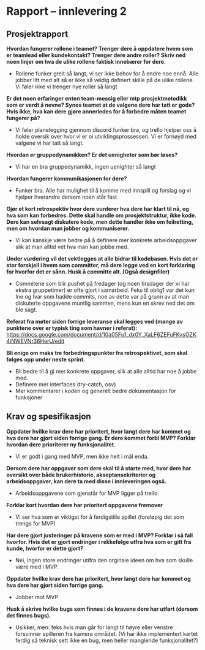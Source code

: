 # Rapport – innlevering 2

## Prosjektrapport
**Hvordan fungerer rollene i teamet? Trenger dere å oppdatere hvem som er teamlead eller kundekontakt?
Trenger dere andre roller? Skriv ned noen linjer om hva de ulike rollene faktisk innebærer for dere.**

- Rollene funker greit så langt, vi ser ikke behov for å endre noe ennå. Alle jobber litt med alt så er ikke så veldig definert skille på de ulike rollene. Vi føler ikke vi trenger nye roller så langt

**Er det noen erfaringer enten team-messig eller mtp prosjektmetodikk som er verdt å nevne? Synes teamet at de valgene dere har tatt er gode? Hvis ikke, hva kan dere gjøre annerledes for å forbedre måten teamet fungerer på?**

- Vi føler planelegging gjennom discord funker bra, og trello hjelper oss å holde oversik over hvor vi er oi utviklingsprossessen. Vi er fornøyd med valgene vi har tatt så langt. 

**Hvordan er gruppedynamikken? Er det uenigheter som bør løses?**
- Vi har en bra gruppedynamikk, ingen uenighter så langt

**Hvordan fungerer kommunikasjonen for dere?**
- Funker bra. Alle har mulighet til å komme med innspill og forslag og vi hjelper hverandre dersom noen står fast 


**Gjør et kort retrospektiv hvor dere vurderer hva dere har klart til nå, og hva som kan forbedres. Dette skal handle om prosjektstruktur, ikke kode. Dere kan selvsagt diskutere kode, men dette handler ikke om feilretting, men om hvordan man jobber og kommuniserer.**
- Vi kan kanskje være bedre på å definere mer konkrete arbeidsoppgaver slik at man alltid vet hva man kan jobbe med.

**Under vurdering vil det vektlegges at alle bidrar til kodebasen. Hvis det er stor forskjell i hvem som committer, må dere legge ved en kort forklaring for hvorfor det er sånn. Husk å committe alt. (Også designfiler)**
- Commitene som blir pushet på fredager (og noen tirsdager der vi har ekstra gruppetimer) er ofte gjort i samarbeid. Feks til oblig1 var det kun Ine og Ivar som hadde commits, noe av dette var på grunn av at man diskuterte oppgavene muntlig sammen, mens kun en skrev ned det om ble sagt. 

**Referat fra møter siden forrige leveranse skal legges ved (mange av punktene over er typisk ting som havner i referat):**
https://docs.google.com/document/d/10a05Fu1_dx0Y_XaLF6ZEFuFKvsOZK4iNWEVNr36HerU/edit 

**Bli enige om maks tre forbedringspunkter fra retrospektivet, som skal følges opp under neste sprint.**
- Bli bedre til å gi mer konkrete oppgaver, slik at alle alltid har noe å jobbe med.
- Definere mer interfaces (try-catch, osv)
- Mer kommentarer i koden og generelt bedre dokumentasjon for funksjoner


## Krav og spesifikasjon

**Oppdater hvilke krav dere har prioritert, hvor langt dere har kommet og hva dere har gjort siden forrige gang. Er dere kommet forbi MVP? Forklar hvordan dere prioriterer ny funksjonalitet.**
- Vi er godt i gang med MVP, men ikke helt i mål enda. 

**Dersom dere har oppgaver som dere skal til å starte med, hvor dere har oversikt over både brukerhistorie, akseptansekriterier og arbeidsoppgaver, kan dere ta med disse i innleveringen også.**
- Arbeidsoppgavene som gjenstår for MVP ligger på trello. 

**Forklar kort hvordan dere har prioritert oppgavene fremover**
- Vi ser hva som er viktigst for å ferdigstille spillet (foreløpig det som trengs for MVP)

**Har dere gjort justeringer på kravene som er med i MVP? Forklar i så fall hvorfor. Hvis det er gjort endringer i rekkefølge utfra hva som er gitt fra kunde, hvorfor er dette gjort?**
- Nei, ingen store endringer utifra den orginale ideen om hva som skulle være med i MVP.


**Oppdater hvilke krav dere har prioritert, hvor langt dere har kommet og hva dere har gjort siden forrige gang.**
- Jobber mot MVP 

**Husk å skrive hvilke bugs som finnes i de kravene dere har utført (dersom det finnes bugs).**
- Usikker, men: feks hvis man går for langt til høyre eller venstre forsvinner spilleren fra kamera området. (Vi har ikke implementert kartet ferdig så teknisk sett ikke en bug, men heller manglende funksjonalitet?)
